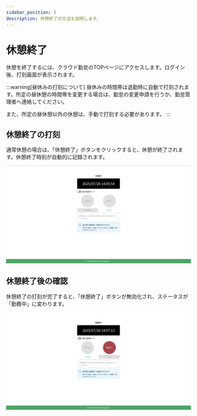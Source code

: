 ```yaml
---
sidebar_position: 3
description: 休憩終了の方法を説明します。
---
```


# 休憩終了

休憩を終了するには、クラウド勤怠のTOPページにアクセスします。ログイン後、打刻画面が表示されます。

:::warning[昼休みの打刻について]
昼休みの時間帯は退勤時に自動で打刻されます。所定の昼休憩の時間帯を変更する場合は、勤怠の変更申請を行うか、勤怠管理者へ連絡してください。

また、所定の昼休憩以外の休憩は、手動で打刻する必要があります。
:::


## 休憩終了の打刻

通常休憩の場合は、「休憩終了」ボタンをクリックすると、休憩が終了されます。休憩終了時刻が自動的に記録されます。

![alt text](img/004.png)

## 休憩終了後の確認

休憩終了の打刻が完了すると、「休憩終了」ボタンが無効化され、ステータスが「勤務中」に変わります。

![alt text](img/005.png)
